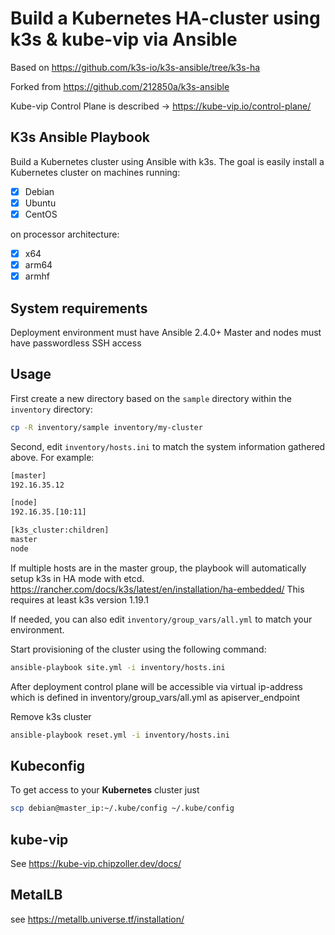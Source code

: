 # Build a Kubernetes HA-cluster using k3s & kube-vip via Ansible

Based on <https://github.com/k3s-io/k3s-ansible/tree/k3s-ha>

Forked from <https://github.com/212850a/k3s-ansible>

Kube-vip Control Plane is described -> <https://kube-vip.io/control-plane/>

## K3s Ansible Playbook

Build a Kubernetes cluster using Ansible with k3s. The goal is easily install a Kubernetes cluster on machines running:

- [X] Debian
- [X] Ubuntu
- [X] CentOS

on processor architecture:

- [X] x64
- [X] arm64
- [X] armhf

## System requirements

Deployment environment must have Ansible 2.4.0+
Master and nodes must have passwordless SSH access

## Usage

First create a new directory based on the `sample` directory within the `inventory` directory:

```bash
cp -R inventory/sample inventory/my-cluster
```

Second, edit `inventory/hosts.ini` to match the system information gathered above. For example:

```bash
[master]
192.16.35.12

[node]
192.16.35.[10:11]

[k3s_cluster:children]
master
node
```

If multiple hosts are in the master group, the playbook will automatically setup k3s in HA mode with etcd.
https://rancher.com/docs/k3s/latest/en/installation/ha-embedded/
This requires at least k3s version 1.19.1

If needed, you can also edit `inventory/group_vars/all.yml` to match your environment.

Start provisioning of the cluster using the following command:

```bash
ansible-playbook site.yml -i inventory/hosts.ini
```

After deployment control plane will be accessible via virtual ip-address which is defined in inventory/group_vars/all.yml as apiserver_endpoint

Remove k3s cluster
```bash
ansible-playbook reset.yml -i inventory/hosts.ini
```

## Kubeconfig

To get access to your **Kubernetes** cluster just

```bash
scp debian@master_ip:~/.kube/config ~/.kube/config
```

## kube-vip

See <https://kube-vip.chipzoller.dev/docs/>

## MetalLB

see <https://metallb.universe.tf/installation/>
